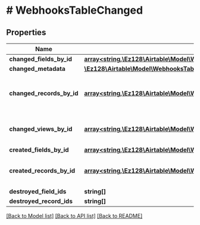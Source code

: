 # # WebhooksTableChanged

## Properties

Name | Type | Description | Notes
------------ | ------------- | ------------- | -------------
**changed_fields_by_id** | [**array<string,\Ez128\Airtable\Model\WebhooksTableChangedChangedFieldsByIdValue>**](WebhooksTableChangedChangedFieldsByIdValue.md) |  | [optional]
**changed_metadata** | [**\Ez128\Airtable\Model\WebhooksTableChangedChangedMetadata**](WebhooksTableChangedChangedMetadata.md) |  | [optional]
**changed_records_by_id** | [**array<string,\Ez128\Airtable\Model\WebhooksChangedRecordValue>**](WebhooksChangedRecordValue.md) | One or multiple records being **changed** and reported upon via webhooks. | [optional]
**changed_views_by_id** | [**array<string,\Ez128\Airtable\Model\WebhooksTableChangedChangedViewsByIdValue>**](WebhooksTableChangedChangedViewsByIdValue.md) | This is only included when &#x60;recordChangeScope&#x60; is a view id. | [optional]
**created_fields_by_id** | [**array<string,\Ez128\Airtable\Model\WebhooksTableChangedCreatedFieldsByIdValue>**](WebhooksTableChangedCreatedFieldsByIdValue.md) |  | [optional]
**created_records_by_id** | [**array<string,\Ez128\Airtable\Model\WebhooksCreatedRecordValue>**](WebhooksCreatedRecordValue.md) | One or multiple records being **created** and reported upon via webhooks. | [optional]
**destroyed_field_ids** | **string[]** |  | [optional]
**destroyed_record_ids** | **string[]** |  | [optional]

[[Back to Model list]](../../README.md#models) [[Back to API list]](../../README.md#endpoints) [[Back to README]](../../README.md)
